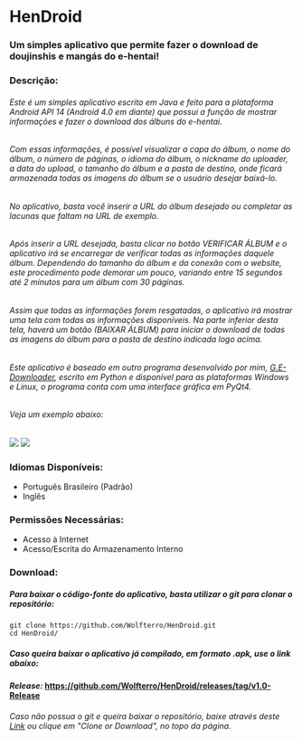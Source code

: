 # HenDroid
### Um simples aplicativo que permite fazer o download de doujinshis e mangás do e-hentai!

### Descrição:

###### Este é um simples aplicativo escrito em Java e feito para a plataforma Android API 14 (Android 4.0 em diante) que possui a função de mostrar informações e fazer o download dos álbuns do e-hentai.

###### Com essas informações, é possível visualizar a capa do álbum, o nome do álbum, o número de páginas, o idioma do álbum, o nickname do uploader, a data do upload, o tamanho do álbum e a pasta de destino, onde ficará armazenada todas as imagens do álbum se o usuário desejar baixá-lo.

###### No aplicativo, basta você inserir a URL do álbum desejado ou completar as lacunas que faltam na URL de exemplo. 

###### Após inserir a URL desejada, basta clicar no botão VERIFICAR ÁLBUM e o aplicativo irá se encarregar de verificar todas as informações daquele álbum. Dependendo do tamanho do álbum e da conexão com o website, este procedimento pode demorar um pouco, variando entre 15 segundos até 2 minutos para um álbum com 30 páginas.

###### Assim que todas as informações forem resgatadas, o aplicativo irá mostrar uma tela com todas as informações disponíveis. Na parte inferior desta tela, haverá um botão (BAIXAR ÁLBUM) para iniciar o download de todas as imagens do álbum para a pasta de destino indicada logo acima.

###### Este aplicativo é baseado em outro programa desenvolvido por mim, [G.E-Downloader](https://github.com/Wolfterro/G.E-Downloader), escrito em Python e disponível para as plataformas Windows e Linux, o programa conta com uma interface gráfica em PyQt4.

###### Veja um exemplo abaixo:

<img src="https://i.imgur.com/sLIFs3m.png" />
<img src="https://i.imgur.com/XitirKa.png" />

### Idiomas Disponíveis:
 - Português Brasileiro (Padrão)
 - Inglês

### Permissões Necessárias:
 - Acesso à Internet
 - Acesso/Escrita do Armazenamento Interno

### Download:

##### Para baixar o código-fonte do aplicativo, basta utilizar o git para clonar o repositório:
    git clone https://github.com/Wolfterro/HenDroid.git
    cd HenDroid/

##### Caso queira baixar o aplicativo já compilado, em formato .apk, use o link abaixo:
#### ***Release:*** https://github.com/Wolfterro/HenDroid/releases/tag/v1.0-Release

###### Caso não possua o git e queira baixar o repositório, baixe através deste [Link](https://github.com/Wolfterro/HenDroid/archive/master.zip) ou clique em "Clone or Download", no topo da página.

